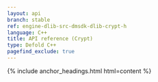 ```yaml
---
layout: api
branch: stable
ref: engine-dlib-src-dmsdk-dlib-crypt-h
language: C++
title: API reference (Crypt)
type: Defold C++
pagefind_exclude: true
---
```

{% include anchor_headings.html html=content %}